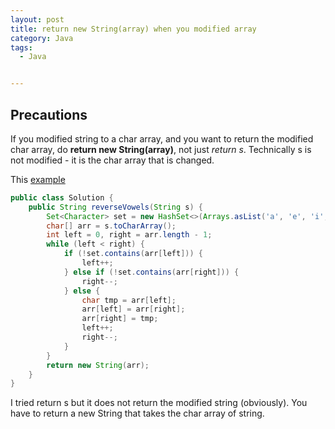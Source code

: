 ```yaml
---
layout: post
title: return new String(array) when you modified array
category: Java
tags:
  - Java


---
```


## Precautions
If you modified string to a char array, and you want to return
   the modified char array, do **return new String(array)**, not just
   *return s*. Technically s is not modified - it is the char array
   that is changed.

This [example](https://leetcode.com/problems/reverse-vowels-of-a-string/solutions/81326/simple-java-solution-one-line-hashset-init/)
```java
public class Solution {
    public String reverseVowels(String s) {
        Set<Character> set = new HashSet<>(Arrays.asList('a', 'e', 'i', 'o', 'u', 'A', 'E', 'I', 'O', 'U'));
        char[] arr = s.toCharArray();
        int left = 0, right = arr.length - 1;
        while (left < right) {
            if (!set.contains(arr[left])) {
                left++;
            } else if (!set.contains(arr[right])) {
                right--;
            } else {
                char tmp = arr[left];
                arr[left] = arr[right];
                arr[right] = tmp;
                left++;
                right--;
            }
        }
        return new String(arr);
    }
}
```

I tried return s but it does not return the modified string (obviously).
You have to return a new String that takes the char array of string.
